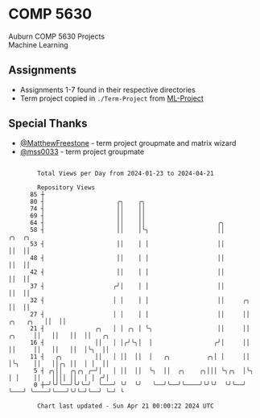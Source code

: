 # COMP 5630
Auburn COMP 5630 Projects  
Machine Learning

## Assignments
- Assignments 1-7 found in their respective directories
- Term project copied in `./Term-Project` from [ML-Project](https://github.com/wumphlett/ML-Project)

## Special Thanks
- [@MatthewFreestone](https://github.com/MatthewFreestone) - term project groupmate and matrix wizard
- [@mss0033](https://github.com/mss0033) - term project groupmate

```

        Total Views per Day from 2024-01-23 to 2024-04-21

        Repository Views
      85 ┼
      80 ┤                    ╭╮    ╭╮
      74 ┤                    ││    ││
      69 ┤                    ││    ││
      64 ┤                    ││    ││                    ╭╮
      58 ┤                    ││    │╰╮                   ││                            ╭╮  ╭╮
      53 ┤                    ││    │ │                   ││                            ││  ││
      48 ┤                    ││    │ │                   ││                            ││  ││
      42 ┤                    ││    │ │                   ││                            ││  ││
      37 ┤                   ╭╯│    │ │                   ││                            ││  ││
      32 ┤                   │ │    │ │                   ││     ╭╮                     ││  ││
      27 ┤                   │ │    │ │                   ││     ││           ╭╮   ╭╮   ││  ││
      21 ┤              ╭╮   │ │ ╭╮ │ ╰╮                  ││     ││    ╭╮     ││   ││   ││  ││   ╭╮
      16 ┤              ││   │ │╭╯╰╮│  │                 ╭╯│     ││    ││     ││   ││   ││  │╰╮  ││
      11 ┤   ╭╮         ││   │ ││  ││  │   ╭╮          ╭╮│ │     ││    │╰╮    ││   ││╭╮ ││  │ │  ││
       5 ┤ ╭╮││  ╭╮╭╮ ╭─╯│   │ ││  ││  ╰╮  ││  ╭╮    ╭╮│││ ╰╮╭╮  │╰╮   │ │    ││   ││││ ││  │ │ ╭╯│
       0 ┼─╯╰╯╰──╯╰╯╰─╯  ╰───╯ ╰╯  ╰╯   ╰──╯╰──╯╰────╯╰╯╰╯  ╰╯╰──╯ ╰───╯ ╰────╯╰───╯╰╯╰─╯╰──╯ ╰─╯ ╰

        Chart last updated - Sun Apr 21 00:00:22 2024 UTC
        
```
